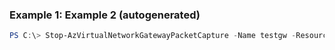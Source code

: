 ### Example 1: Example 2 (autogenerated)
```powershell
PS C:\> Stop-AzVirtualNetworkGatewayPacketCapture -Name testgw -ResourceGroupName $rgname -SasUrl $sasurl
```

